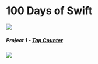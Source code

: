 # 100 Days of Swift

![](https://i.imgur.com/Rqjzdq7.png?1)

##### Project 1 - [Tap Counter](https://github.com/Camji55/100-Days-of-Swift/tree/master/Tap%20Counter)
![](https://i.imgur.com/WmmOvRZ.png?1)